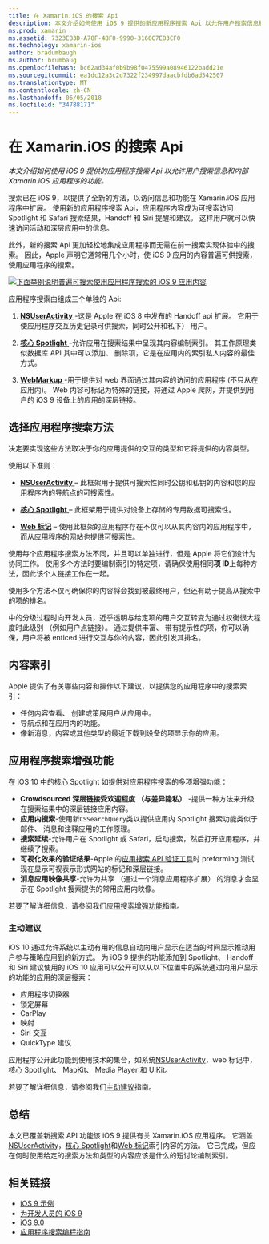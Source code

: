 ```yaml
---
title: 在 Xamarin.iOS 的搜索 Api
description: 本文介绍如何使用 iOS 9 提供的新应用程序搜索 Api 以允许用户搜索信息和内部 Xamarin.iOS 应用程序的功能。
ms.prod: xamarin
ms.assetid: 7323EB3D-A78F-4BF0-9990-3160C7E83CF0
ms.technology: xamarin-ios
author: bradumbaugh
ms.author: brumbaug
ms.openlocfilehash: bc62ad34af0b9b98f0475599a08946122badd21e
ms.sourcegitcommit: ea1dc12a3c2d7322f234997daacbfdb6ad542507
ms.translationtype: MT
ms.contentlocale: zh-CN
ms.lasthandoff: 06/05/2018
ms.locfileid: "34788171"
---
```

# <a name="search-apis-in-xamarinios"></a>在 Xamarin.iOS 的搜索 Api

_本文介绍如何使用 iOS 9 提供的应用程序搜索 Api 以允许用户搜索信息和内部 Xamarin.iOS 应用程序的功能。_

搜索已在 iOS 9，以提供了全新的方法，以访问信息和功能在 Xamarin.iOS 应用程序中扩展。 使用新的应用程序搜索 Api，应用程序内容成为可搜索访问 Spotlight 和 Safari 搜索结果，Handoff 和 Siri 提醒和建议。 这样用户就可以快速访问活动和深层应用中的信息。

此外，新的搜索 Api 更加轻松地集成应用程序而无需在前一搜索实现体验中的搜索。 因此，Apple 声明它通常用几个小时，使 iOS 9 应用的内容普遍可供搜索，使用应用程序的搜索。

[![](images/intro01.png "下面举例说明普遍可搜索使用应用程序搜索的 iOS 9 应用内容")](images/intro01.png#lightbox)

应用程序搜索由组成三个单独的 Api:

1. [**NSUserActivity** ](nsuseractivity.md) -这是 Apple 在 iOS 8 中发布的 Handoff api 扩展。 它用于使应用程序交互历史记录可供搜索，同时公开和私下） 用户。

2. [**核心 Spotlight** ](corespotlight.md) -允许应用在搜索结果中呈现其内容编制索引。 其工作原理类似数据库 API 其中可以添加、 删除项，它是在应用内的索引私人内容的最佳方式。

3. [**WebMarkup** ](web-markup.md) -用于提供对 web 界面通过其内容的访问的应用程序 (不只从在应用内)。 Web 内容可标记为特殊的链接，将通过 Apple 爬网，并提供到用户的 iOS 9 设备上的应用的深层链接。

## <a name="selecting-an-app-search-approach"></a>选择应用程序搜索方法

决定要实现这些方法取决于你的应用提供的交互的类型和它将提供的内容类型。

使用以下准则：

- [**NSUserActivity** ](nsuseractivity.md) – 此框架用于提供可搜索性同时公钥和私钥的内容和您的应用程序内的导航点的可搜索性。

- [**核心 Spotlight** ](corespotlight.md) – 此框架用于提供对设备上存储的专用数据可搜索性。

- [**Web 标记**](web-markup.md) – 使用此框架的应用程序存在不仅可以从其内容内的应用程序中，而从应用程序的网站也提供可搜索性。

使用每个应用程序搜索方法不同，并且可以单独进行，但是 Apple 将它们设计为协同工作。 使用多个方法时要编制索引的特定项，请确保使用相同**项 ID**上每种方法，因此该个人链接工作在一起。

使用多个方法不仅可确保你的内容将会找到被最终用户，但还有助于提高从搜索中的项的排名。

中的分级过程时向开发人员，近乎透明与给定项的用户交互转变为通过权衡很大程度时此级别 （例如用户点链接）。
通过提供丰富、 带有提示性的项，你可以确保，用户将被 enticed 进行交互与你的内容，因此引发其排名。

## <a name="what-content-to-index"></a>内容索引

Apple 提供了有关哪些内容和操作以下建议，以提供您的应用程序中的搜索索引：

 - 任何内容查看、 创建或策展用户从应用中。
 - 导航点和在应用内的功能。
 - 像新消息，内容或其他类型的最近下载到设备的项显示你的应用。

## <a name="app-search-enhancements"></a>应用程序搜索增强功能

在 iOS 10 中的核心 Spotlight 如提供对应用程序搜索的多项增强功能：

- **Crowdsourced 深层链接受欢迎程度 （与差异隐私）** -提供一种方法来升级在搜索结果中的深层链接应用内容。
- **应用内搜索**-使用新`CSSearchQuery`类以提供应用内 Spotlight 搜索功能类似于邮件、 消息和注释应用的工作原理。
- **搜索延续**-允许用户在 Spotlight 或 Safari，启动搜索，然后打开应用程序，并继续了搜索。
- **可视化效果的验证结果**-Apple 的[应用搜索 API 验证工具](https://search.developer.apple.com/appsearch-validation-tool)时 preforming 测试现在显示可视表示形式网站的标记和深层链接。
- **消息应用映像共享**-允许为共享 （通过一个消息应用程序扩展） 的消息才会显示在 Spotlight 搜索提供的常用应用内映像。

若要了解详细信息，请参阅我们[应用搜索增强功能](~/ios/platform/search/app-search-enhancements.md)指南。

### <a name="proactive-suggestions"></a>主动建议

iOS 10 通过允许系统以主动有用的信息自动向用户显示在适当的时间显示推动用户参与策略应用到的新方式。 为 iOS 9 提供的功能添加到 Spotlight、 Handoff 和 Siri 建议使用的 iOS 10 应用可以公开可以从以下位置中的系统通过向用户显示的功能的应用的深层搜索：

- 应用程序切换器
- 锁定屏幕
- CarPlay
- 映射
- Siri 交互
- QuickType 建议 

应用程序公开此功能到使用技术的集合，如系统[NSUserActivity](https://developer.xamarin.com/api/type/Foundation.NSUserActivity/)，web 标记中，核心 Spotlight、 MapKit、 Media Player 和 UIKit。

若要了解详细信息，请参阅我们[主动建议](~/ios/platform/search/proactive-suggestions.md)指南。

## <a name="summary"></a>总结

本文已覆盖新搜索 API 功能该 iOS 9 提供有关 Xamarin.iOS 应用程序。 它涵盖[NSUserActivity](nsuseractivity.md)，[核心 Spotlight](corespotlight.md)和[Web 标记](web-markup.md)索引内容的方法。 它已完成，但应在何时使用给定的搜索方法和类型的内容应该是什么的短讨论编制索引。



## <a name="related-links"></a>相关链接

- [iOS 9 示例](https://developer.xamarin.com/samples/ios/iOS9/)
- [为开发人员的 iOS 9](https://developer.apple.com/ios/pre-release/)
- [iOS 9.0](https://developer.apple.com/library/prerelease/ios/releasenotes/General/WhatsNewIniOS/Articles/iOS9.html)
- [应用程序搜索编程指南](https://developer.apple.com/library/prerelease/ios/documentation/General/Conceptual/AppSearch/index.html#//apple_ref/doc/uid/TP40016308)
